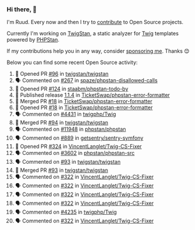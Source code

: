 ### Hi there, 👋

I'm Ruud. Every now and then I try to [contribute](https://github.com/pulls?q=+is%3Apr+author%3Aruudk+archived%3Afalse+is%3Apublic+) to Open Source projects.

Currently I'm working on [TwigStan](https://github.com/twigstan), a static analyzer for [Twig](https://twig.symfony.com/) templates powered by [PHPStan](https://phpstan.org/).

If my contributions help you in any way, consider [sponsoring me](https://github.com/sponsors/ruudk). Thanks 😊

Below you can find some recent Open Source activity:

<!--START_SECTION:activity-->
1. 💪 Opened PR [#96](https://github.com/twigstan/twigstan/pull/96) in [twigstan/twigstan](https://github.com/twigstan/twigstan)
2. 🗣 Commented on [#267](https://github.com/spaze/phpstan-disallowed-calls/pull/267#issuecomment-2467465400) in [spaze/phpstan-disallowed-calls](https://github.com/spaze/phpstan-disallowed-calls)
3. 💪 Opened PR [#124](https://github.com/staabm/phpstan-todo-by/pull/124) in [staabm/phpstan-todo-by](https://github.com/staabm/phpstan-todo-by)
4. 🚀 Published release [1.1.4](https://github.com/TicketSwap/phpstan-error-formatter/releases/tag/1.1.4) in [TicketSwap/phpstan-error-formatter](https://github.com/TicketSwap/phpstan-error-formatter)
5. 🎉 Merged PR [#18](https://github.com/TicketSwap/phpstan-error-formatter/pull/18) in [TicketSwap/phpstan-error-formatter](https://github.com/TicketSwap/phpstan-error-formatter)
6. 💪 Opened PR [#18](https://github.com/TicketSwap/phpstan-error-formatter/pull/18) in [TicketSwap/phpstan-error-formatter](https://github.com/TicketSwap/phpstan-error-formatter)
7. 🗣 Commented on [#4431](https://github.com/twigphp/Twig/pull/4431#issuecomment-2462778889) in [twigphp/Twig](https://github.com/twigphp/Twig)
8. 🎉 Merged PR [#94](https://github.com/twigstan/twigstan/pull/94) in [twigstan/twigstan](https://github.com/twigstan/twigstan)
9. 🗣 Commented on [#11948](https://github.com/phpstan/phpstan/issues/11948#issuecomment-2459613121) in [phpstan/phpstan](https://github.com/phpstan/phpstan)
10. 🗣 Commented on [#889](https://github.com/getsentry/sentry-symfony/pull/889#issuecomment-2459611829) in [getsentry/sentry-symfony](https://github.com/getsentry/sentry-symfony)
11. 💪 Opened PR [#324](https://github.com/VincentLanglet/Twig-CS-Fixer/pull/324) in [VincentLanglet/Twig-CS-Fixer](https://github.com/VincentLanglet/Twig-CS-Fixer)
12. 🗣 Commented on [#3602](https://github.com/phpstan/phpstan-src/pull/3602#issuecomment-2456821824) in [phpstan/phpstan-src](https://github.com/phpstan/phpstan-src)
13. 🗣 Commented on [#93](https://github.com/twigstan/twigstan/pull/93#issuecomment-2456817797) in [twigstan/twigstan](https://github.com/twigstan/twigstan)
14. 🎉 Merged PR [#93](https://github.com/twigstan/twigstan/pull/93) in [twigstan/twigstan](https://github.com/twigstan/twigstan)
15. 🗣 Commented on [#322](https://github.com/VincentLanglet/Twig-CS-Fixer/issues/322#issuecomment-2456759539) in [VincentLanglet/Twig-CS-Fixer](https://github.com/VincentLanglet/Twig-CS-Fixer)
16. 🗣 Commented on [#322](https://github.com/VincentLanglet/Twig-CS-Fixer/issues/322#issuecomment-2456756455) in [VincentLanglet/Twig-CS-Fixer](https://github.com/VincentLanglet/Twig-CS-Fixer)
17. 🗣 Commented on [#322](https://github.com/VincentLanglet/Twig-CS-Fixer/issues/322#issuecomment-2456671458) in [VincentLanglet/Twig-CS-Fixer](https://github.com/VincentLanglet/Twig-CS-Fixer)
18. 🗣 Commented on [#322](https://github.com/VincentLanglet/Twig-CS-Fixer/issues/322#issuecomment-2456670415) in [VincentLanglet/Twig-CS-Fixer](https://github.com/VincentLanglet/Twig-CS-Fixer)
19. 🗣 Commented on [#4235](https://github.com/twigphp/Twig/pull/4235#issuecomment-2456589867) in [twigphp/Twig](https://github.com/twigphp/Twig)
20. 🗣 Commented on [#322](https://github.com/VincentLanglet/Twig-CS-Fixer/issues/322#issuecomment-2456518155) in [VincentLanglet/Twig-CS-Fixer](https://github.com/VincentLanglet/Twig-CS-Fixer)
<!--END_SECTION:activity-->
